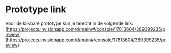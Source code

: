 # Prototype link

Voor de klikbare prototype kun je terecht in de volgende link:  
[https://projects.invisionapp.com/d/main\#/console/17813604/369399235/preview](https://projects.invisionapp.com/d/main#/console/17813604/369399235/preview)

